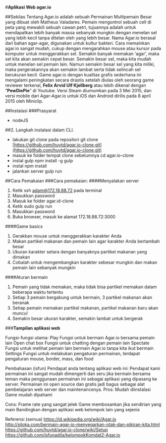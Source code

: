 #****Aplikasi Web agar.io****

##Sekilas Tentang
Agar.io adalah sebuah Permainan Multipemain Besar yang dibuat oleh Matheus Valadares. Pemain mengontrol sebuah cell di peta yang mewakili sebuah cawan petri, tujuannya adalah untuk mendapatkan lebih banyak massa sebanyak mungkin dengan menelan sel yang lebih kecil tanpa ditelan oleh yang lebih besar. Nama Agar.io berasal dari bahan agar-agar, digunakan untuk kultur bakteri.
Cara memainkan agar.io sangat mudah, cukup dengan mengarahkan mouse atau kursor pada komputer untuk menggerakkan sel. Semakin banyak memakan ‘agar’, maka sel kita akan semakin cepat besar. Semakin besar sel, maka kita mudah untuk menelan sel pemain lain. Namun semakin besar sel yang kita miliki, maka pergerakannya akan semakin lambat serta tidak selincah sel berukuran kecil.
Game agar.io dengan kualitas grafis sederhana ini mengalami peningkatan secara drastis setelah diulas oleh seorang game reviewer terkenal, ****Felix Arvid Ulf Kjellberg**** atau lebih dikenal dengan “****PewDiePie****” di Youtube.
Versi Steam diumumkan pada 3 Mei 2015, dan versi mobile dari Agar-Agar.io untuk iOS dan Android dirilis pada 8 april 2015 oleh Miniclip.

##Instalasi 
###Prasyarat
* nodeJS
		

##2. Langkah instalasi dalam CLI.
* lakukan git clone pada repositori  git clone [https://github.com/huytd/agar.io-clone.git](https://github.com/huytd/agar.io-clone.git)
* masuk ke folder tempat clone sebelumnya  cd agar.io-clone
* instal gulp npm install -g gulp
* instal npm install
* jalankan server gulp run 

##Cara Pemakaian
###Cara pemakaian:
####Menyalakan server
1. Ketik ssh adam@172.18.88.72 pada terminal
2. Masukkan password
3. Masuk ke folder agar.id-clone
4. Ketik sudo gulp run
5. Masukkan password
6. Buka browser, masuk ke alamat 172.18.88.72:3000

####Game basics
1. Gerakkan mouse untuk menggerakkan karakter Anda
2. Makan partikel makanan dan pemain lain agar karakter Anda bertambah besar
3. Ukuran karakter setara dengan banyaknya partikel makanan yang dimakan
4. Cobalah untuk mengembangkan karakter sebesar mungkin dan makan pemain lain sebanyak mungkin

####Aturan bermain
1. Pemain yang tidak memakan, maka tidak bisa partikel memakan dalam beberapa waktu tertentu
2. Setiap 3 pemain bergabung untuk bermain, 3 partikel makanan akan beranak
3. Setiap pemain memakan partikel makanan, partikel makanan baru akan muncul
4. Semakin besar ukuran karakter, semakin lambat untuk bergerak

###****Tampilan aplikasi web****





Fungsi-fungsi utama:
Play
Fungsi untuk bermain Agar.io bersama pemain lain
Open chat box
Fungsi untuk chatting dengan pemain lain
Spectate
Fungsi untuk melihat pemain lain bermain Agar.io tanpa kita ikut bermain
Settings
Fungsi untuk melakukan pengaturan permainan, terdapat pengaturan mouse, border, mass, dan food


Pembahasan (isfun)
Pendapat anda tentang aplikasi web ini:
Pendapat kami permainan ini sangat mudah dimengerti dan seru jika bermain bersama teman maka penggunaan permainan ini sebagai aplikasi yang dipasang ke server. Permainan ini open source dan gratis jadi bagus sebagai alat pembelajaran web server dan maintenancenya.
Pros: 
Mudah diinstalasi
Game mudah dipahami

Cons:
Frame rate yang sangat jelek
Game membosankan jika sendirian yang main
Bandingkan dengan aplikasi web kelompok lain yang sejenis


Referensi (semua)
https://id.wikipedia.org/wiki/Agar.io
http://siloka.com/bermain-agar-io-menyegarkan-otak-dan-pikiran-kita.html
https://github.com/huytd/agar.io-clone/wiki/Setup
https://github.com/isfunadila/kelompokKomdat2-Agar.io

